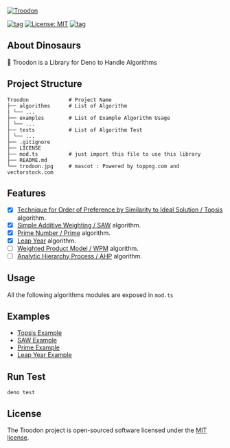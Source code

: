 [![Troodon](https://raw.githubusercontent.com/shandysiswandi/troodon/master/troodon.jpg)](#)

[![tag](https://img.shields.io/github/v/tag/shandysiswandi/troodon.svg?sort=semver)](https://github.com/shandysiswandi/troodon)
[![License: MIT](https://img.shields.io/badge/License-MIT-blue.svg)](https://github.com/shandysiswandi/troodon/blob/master/LICENSE)
[![tag](https://img.shields.io/badge/deno->=1.0.0-green.svg)](https://github.com/denoland/deno)

## About Dinosaurs

🦖 Troodon is a Library for Deno to Handle Algorithms

## Project Structure

    Troodon             # Project Name
    ├── algorithms      # List of Algorithm
    | └── ...
    ├── examples        # List of Example Algorithm Usage
    │ └── ...
    ├── tests           # List of Algorithm Test
    │ └── ...
    ├── .gitignore
    ├── LICENSE
    ├── mod.ts          # just import this file to use this library
    ├── README.md
    └── trodoon.jpg     # mascot : Powered by toppng.com and vectorstock.com

## Features

- [x] [Technique for Order of Preference by Similarity to Ideal Solution / Topsis](https://en.wikipedia.org/wiki/TOPSIS) algorithm.
- [x] [Simple Additive Weighting / SAW](https://bit.ly/Simple_additive_weighting) algorithm.
- [x] [Prime Number / Prime](https://en.wikipedia.org/wiki/Prime_number) algorithm.
- [x] [Leap Year](https://id.wikipedia.org/wiki/Leap_Year) algorithm.
- [ ] [Weighted Product Model / WPM](https://en.wikipedia.org/wiki/Weighted_product_model) algorithm.
- [ ] [Analytic Hierarchy Process / AHP](https://en.wikipedia.org/wiki/Analytic_hierarchy_process) algorithm.

## Usage

All the following algorithms modules are exposed in `mod.ts`

## Examples

- [Topsis Example](/examples/topsis.md)
- [SAW Example](/examples/saw.md)
- [Prime Example](/examples/prime.md)
- [Leap Year Example](/examples/leapyear.md)

## Run Test

    deno test

## License

The Troodon project is open-sourced software licensed under the [MIT license](LICENSE).
